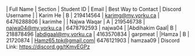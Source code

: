 |   Full Name  | Section | Student ID |        Email        | Best Way to Contact |  Discord Username |
|   Karim He   |    B    |  219414564 | karimg@my.yorku.ca  |      6476288806     |     karimhe       |
|  Najwa Waqar |    A    |  219546738 | najwa04@my.yorku.ca |      6478792593     |     najwa04       |
|Abdihakim Gaal|    B    | 218878496  |abdigaal@my.yorku.ca |      4163570834     |     garpmeat      |
|Hamza         |    B    | 21720874   | Hamz65.tpk@gmail.com|      6476121903     |     hamzaa09      |
Discord Link: https://discord.gg/tKmvEGPz
